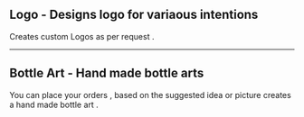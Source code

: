 ## Logo - Designs logo for variaous intentions

Creates custom Logos as per request .

***

## Bottle Art - Hand made bottle arts

You can place your orders , based on the suggested idea or picture creates a hand made bottle art .

